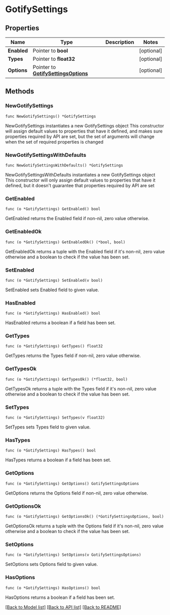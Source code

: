 # GotifySettings

## Properties

Name | Type | Description | Notes
------------ | ------------- | ------------- | -------------
**Enabled** | Pointer to **bool** |  | [optional] 
**Types** | Pointer to **float32** |  | [optional] 
**Options** | Pointer to [**GotifySettingsOptions**](GotifySettingsOptions.md) |  | [optional] 

## Methods

### NewGotifySettings

`func NewGotifySettings() *GotifySettings`

NewGotifySettings instantiates a new GotifySettings object
This constructor will assign default values to properties that have it defined,
and makes sure properties required by API are set, but the set of arguments
will change when the set of required properties is changed

### NewGotifySettingsWithDefaults

`func NewGotifySettingsWithDefaults() *GotifySettings`

NewGotifySettingsWithDefaults instantiates a new GotifySettings object
This constructor will only assign default values to properties that have it defined,
but it doesn't guarantee that properties required by API are set

### GetEnabled

`func (o *GotifySettings) GetEnabled() bool`

GetEnabled returns the Enabled field if non-nil, zero value otherwise.

### GetEnabledOk

`func (o *GotifySettings) GetEnabledOk() (*bool, bool)`

GetEnabledOk returns a tuple with the Enabled field if it's non-nil, zero value otherwise
and a boolean to check if the value has been set.

### SetEnabled

`func (o *GotifySettings) SetEnabled(v bool)`

SetEnabled sets Enabled field to given value.

### HasEnabled

`func (o *GotifySettings) HasEnabled() bool`

HasEnabled returns a boolean if a field has been set.

### GetTypes

`func (o *GotifySettings) GetTypes() float32`

GetTypes returns the Types field if non-nil, zero value otherwise.

### GetTypesOk

`func (o *GotifySettings) GetTypesOk() (*float32, bool)`

GetTypesOk returns a tuple with the Types field if it's non-nil, zero value otherwise
and a boolean to check if the value has been set.

### SetTypes

`func (o *GotifySettings) SetTypes(v float32)`

SetTypes sets Types field to given value.

### HasTypes

`func (o *GotifySettings) HasTypes() bool`

HasTypes returns a boolean if a field has been set.

### GetOptions

`func (o *GotifySettings) GetOptions() GotifySettingsOptions`

GetOptions returns the Options field if non-nil, zero value otherwise.

### GetOptionsOk

`func (o *GotifySettings) GetOptionsOk() (*GotifySettingsOptions, bool)`

GetOptionsOk returns a tuple with the Options field if it's non-nil, zero value otherwise
and a boolean to check if the value has been set.

### SetOptions

`func (o *GotifySettings) SetOptions(v GotifySettingsOptions)`

SetOptions sets Options field to given value.

### HasOptions

`func (o *GotifySettings) HasOptions() bool`

HasOptions returns a boolean if a field has been set.


[[Back to Model list]](../README.md#documentation-for-models) [[Back to API list]](../README.md#documentation-for-api-endpoints) [[Back to README]](../README.md)


